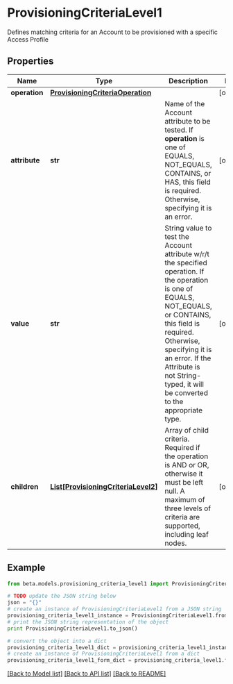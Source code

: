 # ProvisioningCriteriaLevel1

Defines matching criteria for an Account to be provisioned with a specific Access Profile

## Properties
Name | Type | Description | Notes
------------ | ------------- | ------------- | -------------
**operation** | [**ProvisioningCriteriaOperation**](ProvisioningCriteriaOperation.md) |  | [optional] 
**attribute** | **str** | Name of the Account attribute to be tested. If **operation** is one of EQUALS, NOT_EQUALS, CONTAINS, or HAS, this field is required. Otherwise, specifying it is an error. | [optional] 
**value** | **str** | String value to test the Account attribute w/r/t the specified operation. If the operation is one of EQUALS, NOT_EQUALS, or CONTAINS, this field is required. Otherwise, specifying it is an error. If the Attribute is not String-typed, it will be converted to the appropriate type. | [optional] 
**children** | [**List[ProvisioningCriteriaLevel2]**](ProvisioningCriteriaLevel2.md) | Array of child criteria. Required if the operation is AND or OR, otherwise it must be left null. A maximum of three levels of criteria are supported, including leaf nodes. | [optional] 

## Example

```python
from beta.models.provisioning_criteria_level1 import ProvisioningCriteriaLevel1

# TODO update the JSON string below
json = "{}"
# create an instance of ProvisioningCriteriaLevel1 from a JSON string
provisioning_criteria_level1_instance = ProvisioningCriteriaLevel1.from_json(json)
# print the JSON string representation of the object
print ProvisioningCriteriaLevel1.to_json()

# convert the object into a dict
provisioning_criteria_level1_dict = provisioning_criteria_level1_instance.to_dict()
# create an instance of ProvisioningCriteriaLevel1 from a dict
provisioning_criteria_level1_form_dict = provisioning_criteria_level1.from_dict(provisioning_criteria_level1_dict)
```
[[Back to Model list]](../README.md#documentation-for-models) [[Back to API list]](../README.md#documentation-for-api-endpoints) [[Back to README]](../README.md)


